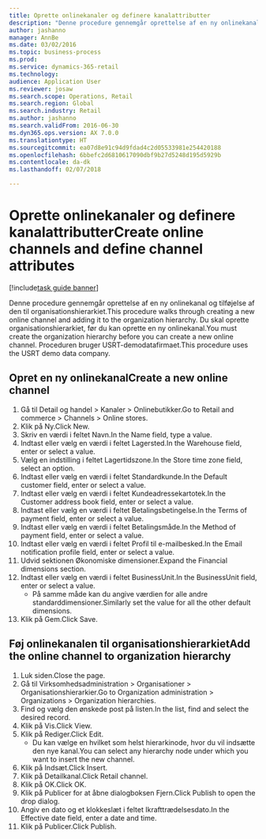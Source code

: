 ```yaml
--- 
title: Oprette onlinekanaler og definere kanalattributter
description: "Denne procedure gennemgår oprettelse af en ny onlinekanal og tilføjelse af den til organisationshierarkiet."
author: jashanno
manager: AnnBe
ms.date: 03/02/2016
ms.topic: business-process
ms.prod: 
ms.service: dynamics-365-retail
ms.technology: 
audience: Application User
ms.reviewer: josaw
ms.search.scope: Operations, Retail
ms.search.region: Global
ms.search.industry: Retail
ms.author: jashanno
ms.search.validFrom: 2016-06-30
ms.dyn365.ops.version: AX 7.0.0
ms.translationtype: HT
ms.sourcegitcommit: ea07d8e91c94d9fdad4c2d05533981e254420188
ms.openlocfilehash: 6bbefc2d6810617090dbf9b27d5248d195d5929b
ms.contentlocale: da-dk
ms.lasthandoff: 02/07/2018

---
```

# <a name="create-online-channels-and-define-channel-attributes"></a><span data-ttu-id="87780-103">Oprette onlinekanaler og definere kanalattributter</span><span class="sxs-lookup"><span data-stu-id="87780-103">Create online channels and define channel attributes</span></span>

[!include[task guide banner](../includes/task-guide-banner.md)]

<span data-ttu-id="87780-104">Denne procedure gennemgår oprettelse af en ny onlinekanal og tilføjelse af den til organisationshierarkiet.</span><span class="sxs-lookup"><span data-stu-id="87780-104">This procedure walks through creating a new online channel and adding it to the organization hierarchy.</span></span> <span data-ttu-id="87780-105">Du skal oprette organisationshierarkiet, før du kan oprette en ny onlinekanal.</span><span class="sxs-lookup"><span data-stu-id="87780-105">You must create the organization hierarchy before you can create a new online channel.</span></span> <span data-ttu-id="87780-106">Proceduren bruger USRT-demodatafirmaet.</span><span class="sxs-lookup"><span data-stu-id="87780-106">This procedure uses the USRT demo data company.</span></span>


## <a name="create-a-new-online-channel"></a><span data-ttu-id="87780-107">Opret en ny onlinekanal</span><span class="sxs-lookup"><span data-stu-id="87780-107">Create a new online channel</span></span>
1. <span data-ttu-id="87780-108">Gå til Detail og handel > Kanaler > Onlinebutikker.</span><span class="sxs-lookup"><span data-stu-id="87780-108">Go to Retail and commerce > Channels > Online stores.</span></span>
2. <span data-ttu-id="87780-109">Klik på Ny.</span><span class="sxs-lookup"><span data-stu-id="87780-109">Click New.</span></span>
3. <span data-ttu-id="87780-110">Skriv en værdi i feltet Navn.</span><span class="sxs-lookup"><span data-stu-id="87780-110">In the Name field, type a value.</span></span>
4. <span data-ttu-id="87780-111">Indtast eller vælg en værdi i feltet Lagersted.</span><span class="sxs-lookup"><span data-stu-id="87780-111">In the Warehouse field, enter or select a value.</span></span>
5. <span data-ttu-id="87780-112">Vælg en indstilling i feltet Lagertidszone.</span><span class="sxs-lookup"><span data-stu-id="87780-112">In the Store time zone field, select an option.</span></span>
6. <span data-ttu-id="87780-113">Indtast eller vælg en værdi i feltet Standardkunde.</span><span class="sxs-lookup"><span data-stu-id="87780-113">In the Default customer field, enter or select a value.</span></span>
7. <span data-ttu-id="87780-114">Indtast eller vælg en værdi i feltet Kundeadressekartotek.</span><span class="sxs-lookup"><span data-stu-id="87780-114">In the Customer address book field, enter or select a value.</span></span>
8. <span data-ttu-id="87780-115">Indtast eller vælg en værdi i feltet Betalingsbetingelse.</span><span class="sxs-lookup"><span data-stu-id="87780-115">In the Terms of payment field, enter or select a value.</span></span>
9. <span data-ttu-id="87780-116">Indtast eller vælg en værdi i feltet Betalingsmåde.</span><span class="sxs-lookup"><span data-stu-id="87780-116">In the Method of payment field, enter or select a value.</span></span>
10. <span data-ttu-id="87780-117">Indtast eller vælg en værdi i feltet Profil til e-mailbesked.</span><span class="sxs-lookup"><span data-stu-id="87780-117">In the Email notification profile field, enter or select a value.</span></span>
11. <span data-ttu-id="87780-118">Udvid sektionen Økonomiske dimensioner.</span><span class="sxs-lookup"><span data-stu-id="87780-118">Expand the Financial dimensions section.</span></span>
12. <span data-ttu-id="87780-119">Indtast eller vælg en værdi i feltet BusinessUnit.</span><span class="sxs-lookup"><span data-stu-id="87780-119">In the BusinessUnit field, enter or select a value.</span></span>
    * <span data-ttu-id="87780-120">På samme måde kan du angive værdien for alle andre standarddimensioner.</span><span class="sxs-lookup"><span data-stu-id="87780-120">Similarly set the value for all the other default dimensions.</span></span>  
13. <span data-ttu-id="87780-121">Klik på Gem.</span><span class="sxs-lookup"><span data-stu-id="87780-121">Click Save.</span></span>

## <a name="add-the-online-channel-to-organization-hierarchy"></a><span data-ttu-id="87780-122">Føj onlinekanalen til organisationshierarkiet</span><span class="sxs-lookup"><span data-stu-id="87780-122">Add the online channel to organization hierarchy</span></span>
1. <span data-ttu-id="87780-123">Luk siden.</span><span class="sxs-lookup"><span data-stu-id="87780-123">Close the page.</span></span>
2. <span data-ttu-id="87780-124">Gå til Virksomhedsadministration > Organisationer > Organisationshierarkier.</span><span class="sxs-lookup"><span data-stu-id="87780-124">Go to Organization administration > Organizations > Organization hierarchies.</span></span>
3. <span data-ttu-id="87780-125">Find og vælg den ønskede post på listen.</span><span class="sxs-lookup"><span data-stu-id="87780-125">In the list, find and select the desired record.</span></span>
4. <span data-ttu-id="87780-126">Klik på Vis.</span><span class="sxs-lookup"><span data-stu-id="87780-126">Click View.</span></span>
5. <span data-ttu-id="87780-127">Klik på Rediger.</span><span class="sxs-lookup"><span data-stu-id="87780-127">Click Edit.</span></span>
    * <span data-ttu-id="87780-128">Du kan vælge en hvilket som helst hierarkinode, hvor du vil indsætte den nye kanal.</span><span class="sxs-lookup"><span data-stu-id="87780-128">You can select any hierarchy node under which you want to insert the new channel.</span></span>  
6. <span data-ttu-id="87780-129">Klik på Indsæt.</span><span class="sxs-lookup"><span data-stu-id="87780-129">Click Insert.</span></span>
7. <span data-ttu-id="87780-130">Klik på Detailkanal.</span><span class="sxs-lookup"><span data-stu-id="87780-130">Click Retail channel.</span></span>
8. <span data-ttu-id="87780-131">Klik på OK.</span><span class="sxs-lookup"><span data-stu-id="87780-131">Click OK.</span></span>
9. <span data-ttu-id="87780-132">Klik på Publicer for at åbne dialogboksen Fjern.</span><span class="sxs-lookup"><span data-stu-id="87780-132">Click Publish to open the drop dialog.</span></span>
10. <span data-ttu-id="87780-133">Angiv en dato og et klokkeslæt i feltet Ikrafttrædelsesdato.</span><span class="sxs-lookup"><span data-stu-id="87780-133">In the Effective date field, enter a date and time.</span></span>
11. <span data-ttu-id="87780-134">Klik på Publicer.</span><span class="sxs-lookup"><span data-stu-id="87780-134">Click Publish.</span></span>


